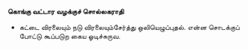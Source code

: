 **கொங்கு வட்டார வழக்குச் சொல்லகராதி**
- கட்டை விரலையும் நடு விரலையும்சேர்த்து ஒலியெழுப்புதல். என்ன சொடக்குப் போட்டு கூப்படுற கைய ஓடிச்சுருவ.

